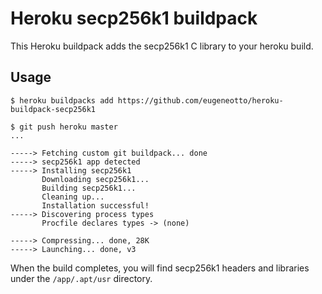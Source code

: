 # Heroku secp256k1 buildpack

This Heroku buildpack adds the secp256k1 C library to your heroku build.

## Usage

```
$ heroku buildpacks add https://github.com/eugeneotto/heroku-buildpack-secp256k1

$ git push heroku master
...

-----> Fetching custom git buildpack... done
-----> secp256k1 app detected
-----> Installing secp256k1 
       Downloading secp256k1...
       Building secp256k1...
       Cleaning up...
       Installation successful!
-----> Discovering process types
       Procfile declares types -> (none)

-----> Compressing... done, 28K
-----> Launching... done, v3
```

When the build completes, you will find secp256k1 headers and libraries under the `/app/.apt/usr` directory.
 
